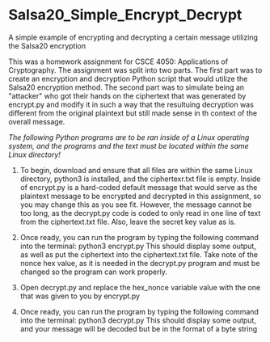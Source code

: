 # Salsa20_Simple_Encrypt_Decrypt
A simple example of encrypting and decrypting a certain message utilizing the Salsa20 encryption

This was a homework assignment for CSCE 4050: Applications of Cryptography. The assignment was split into two parts. The first part was to create an encryption and decryption Python script that would utilize the Salsa20 encryption method. The second part was to simulate being an "attacker" who got their hands on the ciphertext that was generated by encrypt.py and modify it in such a way that the resultuing decryption was different from the original plaintext but still made sense in th context of the overall message.

*The following Python programs are to be ran inside of a Linux operating system, and the programs and the text must be located within the same Linux directory!*

1. To begin, download and ensure that all files are within the same Linux directory, python3 is installed, and the ciphertexr.txt file is empty. Inside of encrypt.py is a hard-coded default message that would serve as the plaintext message to be encrypted and decrypted in this assignment, so you may change this as you see fit. However, the message cannot be too long, as the decrypt.py code is coded to only read in one line of text from the ciphertext.txt file. Also, leave the secret key value as is.

2. Once ready, you can run the program by typing the following command into the terminal: python3 encrypt.py
This should display some output, as well as put the ciphertext into the ciphertext.txt file. Take note of the nonce hex value, as it is needed in the decrypt.py program and must be changed so the program can work properly.

3. Open decrypt.py and replace the hex_nonce variable value with the one that was given to you by encrypt.py

4. Once ready, you can run the program by typing the following command into the terminal: python3 decrypt.py
This should display some output, and your message will be decoded but be in the format of a byte string
